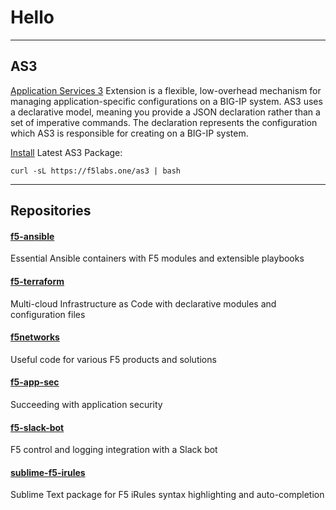

# Hello

---

## AS3

[Application Services 3](https://clouddocs.f5.com/products/extensions/f5-appsvcs-extension/3/) Extension is a flexible, low-overhead mechanism for managing application-specific configurations on a BIG-IP system.
AS3 uses a declarative model, meaning you provide a JSON declaration rather than a set of imperative commands.
The declaration represents the configuration which AS3 is responsible for creating on a BIG-IP system.


[Install](./as3) Latest AS3 Package:

```shell
curl -sL https://f5labs.one/as3 | bash
```

---

## Repositories

#### [f5-ansible](https://github.com/ArtiomL/f5-ansible)
Essential Ansible containers with F5 modules and extensible playbooks

#### [f5-terraform](https://github.com/ArtiomL/f5-terraform)
Multi-cloud Infrastructure as Code with declarative modules and configuration files

#### [f5networks](https://github.com/ArtiomL/f5networks)
Useful code for various F5 products and solutions

#### [f5-app-sec](https://github.com/ArtiomL/f5-app-sec)
Succeeding with application security

#### [f5-slack-bot](https://github.com/ArtiomL/f5-slack-bot)
F5 control and logging integration with a Slack bot

#### [sublime-f5-irules](https://github.com/ArtiomL/sublime-f5-irules)
Sublime Text package for F5 iRules syntax highlighting and auto-completion
